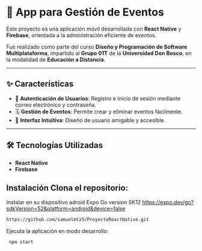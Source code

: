 # 📅 App para Gestión de Eventos

Este proyecto es una aplicación móvil desarrollada con **React Native** y **Firebase**, orientada a la administración eficiente de eventos.

Fue realizado como parte del curso **Diseño y Programación de Software Multiplataforma**, impartido al **Grupo 01T** de la **Universidad Don Bosco**, en la modalidad de **Educación a Distancia**.

---

## ✨ Características

- 🔐 **Autenticación de Usuarios**: Registro e inicio de sesión mediante correo electrónico y contraseña.
- 🗓️ **Gestión de Eventos**: Permite crear y eliminar eventos fácilmente.
- 🎨 **Interfaz Intuitiva**: Diseño de usuario amigable y accesible.

---

## 🛠️ Tecnologías Utilizadas

- **React Native**
- **Firebase**



## Instalación Clona el repositorio:

Instalar en su dispositivo adroid Expo Go version SK12
https://expo.dev/go?sdkVersion=52&platform=android&device=false 

```bash
https://github.com/samuelmtz5/ProyectoReactNative.git
```

Ejecuta la aplicación en modo desarrollo:
```bash
 npm start
